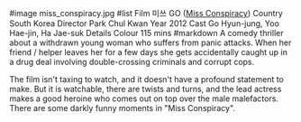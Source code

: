 #image	miss_conspiracy.jpg
#list
Film	&#48120;&#50416; GO ([Miss Conspiracy](https://www.imdb.com/title/tt2384794/))
Country	South Korea
Director	Park Chul Kwan
Year	2012
Cast	Go Hyun-jung, Yoo Hae-jin, Ha Jae-suk
Details	Colour 115 mins
#markdown
A comedy thriller about a withdrawn young woman who suffers
from panic attacks.  When her friend / helper leaves her for a few days
she gets accidentally caught up in a drug deal involving double-crossing
criminals and corrupt cops.

The film isn't taxing to watch, and it doesn't have a profound statement to
make.  But it is watchable, there are twists and turns, and the lead actress
makes a good heroine who comes out on top over the male malefactors.  There
are some darkly funny moments in "Miss Conspiracy".

